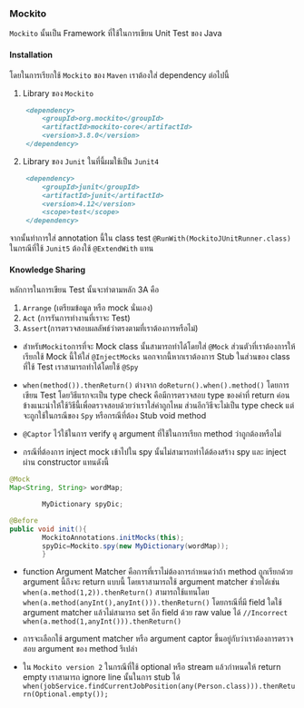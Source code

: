 ### Mockito

`Mockito` นั้นเป็น Framework ที่ใช้ในการเขียน Unit Test ของ Java

#### Installation

โดยในการเรียกใช้ `Mockito` ของ `Maven` เราต้องใส่ dependency ต่อไปนี้

1. Library ของ `Mockito`

```markdown
    <dependency>
        <groupId>org.mockito</groupId>
        <artifactId>mockito-core</artifactId>
        <version>3.8.0</version>
    </dependency>
```

2. Library ของ `Junit` ในที่นี้ผมใช้เป็น `Junit4`

```markdown
    <dependency>
        <groupId>junit</groupId>
        <artifactId>junit</artifactId>
        <version>4.12</version>
        <scope>test</scope>
    </dependency>
```

จากนั้นทำการใส่ annotation นี้ใน class test `@RunWith(MockitoJUnitRunner.class)` ในกรณีที่ใช้ `Junit5`
ต้องใช้ `@ExtendWith` แทน

#### Knowledge Sharing

หลักการในการเขียน Test นั้นจะทำตามหลัก 3A คือ

1. `Arrange` (เตรียมข้อมูล หรือ mock นั่นเอง)
2. `Act` (การรันการทำงานที่เราจะ Test)
3. `Assert`(การตรวจสอบผลลัพธ์ว่าตรงตามที่เราต้องการหรือไม่)

- สำหรับ`Mockito`การที่จะ Mock class นั้นสามารถทำได้โดยใส่ `@Mock` ส่วนตัวที่เราต้องการให้เรียกใช้ Mock
  นี้ให้ใส่ `@InjectMocks` นอกจากนี้หากเราต้องการ Stub ในส่วนของ class ที่ใช้ Test เราสามารถทำได้โดยใช้ `@Spy`


- `when(method()).thenReturn()` ต่างจาก `doReturn().when().method()` โดยการเขียน Test โดยวิธีแรกจะเป็น type check
  คือมีการตรวจสอบ type ของค่าที่ return ค่อนข้างแนะนำให้ใช้วิธีนี้เพื่อตรวจสอบด้วยว่าเราใส่ค่าถูกไหม
  ส่วนอีกวิธีจะไม่เป็น type check แต่จะถูกใช้ในกรณีของ `Spy` หรือกรณีที่ต้อง Stub void method

- `@Captor` ไว้ใช้ในการ verify ดู argument ที่ใช้ในการเรียก method ว่าถูกต้องหรือไม่


- กรณีที่ต้องการ inject mock เข้าไปใน spy นั้นไม่สามารถทำได้ต้องสร้าง spy และ inject ผ่าน constructor แทนดังนี้

```java
@Mock
Map<String, String> wordMap;

        MyDictionary spyDic;

@Before
public void init(){
        MockitoAnnotations.initMocks(this);
        spyDic=Mockito.spy(new MyDictionary(wordMap));
        }
```

- function Argument Matcher คือการที่เราไม่ต้องการกำหนดว่าถ้า method ถูกเรียกด้วย argument นี้ถึงจะ return แบบนี้
  โดยเราสามารถใช้ argument matcher ช่วยได้เช่น `when(a.method(1,2)).thenReturn()`
  สามารถใช้แทนโดย `when(a.method(anyInt(),anyInt())).thenReturn()`
  โดยกรณีที่มี field ใดใช้ argument matcher แล้วไม่สามารถ set อีก field ด้วย raw value
  ได้ `//Incorrect when(a.method(1,anyInt())).thenReturn()`

- การจะเลือกใช้ argument matcher หรือ argument captor ขึ้นอยู่กับว่าเราต้องการตรวจสอบ argument ของ method รึเปล่า

- ใน `Mockito version 2` ในกรณีที่ใช้ optional หรือ stream แล้วกำหนดให้ return empty เราสามารถ ignore line นั้นในการ
  stub ได้
  `when(jobService.findCurrentJobPosition(any(Person.class))).thenReturn(Optional.empty());`
          




